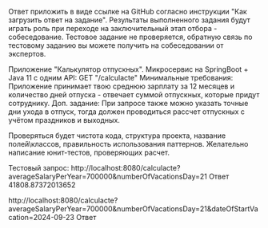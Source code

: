 Ответ приложить в виде ссылке на GitHub согласно инструкции "Как загрузить ответ на задание".
Результаты выполненного задания будут играть роль при переходе на заключительный этап отбора - собеседование.
Тестовое задание не проверяется, обратную связь по тестовому заданию вы можете получить на собеседовании от экспертов.

Приложение "Калькулятор отпускных".
Микросервис на SpringBoot + Java 11 c одним API:
GET "/calculacte"
Минимальные требования: Приложение принимает твою среднюю зарплату за 12 месяцев и количество дней отпуска - отвечает суммой отпускных, которые придут сотруднику.
Доп. задание: При запросе также можно указать точные дни ухода в отпуск, тогда должен проводиться рассчет отпускных с учётом праздников и выходных.

Проверяться будет чистота кода, структура проекта, название полей\классов, правильность использования паттернов. Желательно написание юнит-тестов, проверяющих расчет.


Тестовый запрос:
http://localhost:8080/calculacte?averageSalaryPerYear=700000&numberOfVacationsDay=21
Ответ 41808.87372013652

http://localhost:8080/calculacte?averageSalaryPerYear=700000&numberOfVacationsDay=21&dateOfStartVacation=2024-09-23
Ответ